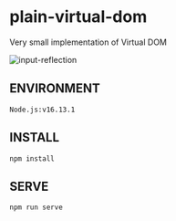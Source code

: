 # plain-virtual-dom
Very small implementation of Virtual DOM

![input-reflection](https://user-images.githubusercontent.com/31148195/147847143-18f27e18-d3e6-4414-a6bc-4ec95f88a870.gif)

## ENVIRONMENT
`Node.js:v16.13.1`

## INSTALL
`npm install`

## SERVE
`npm run serve`
